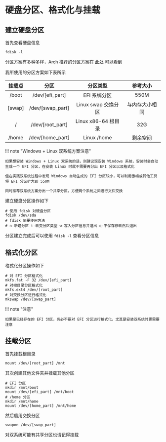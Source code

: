 # 硬盘分区、格式化与挂载

## 建立硬盘分区

首先查看硬盘信息

```shell
fdisk -l
```

分区方案有多种多样，Arch 推荐的分区方案在 [此处](https://wiki.archlinux.org/title/Partitioning_(%E7%AE%80%E4%BD%93%E4%B8%AD%E6%96%87)#%E5%B8%83%E5%B1%80%E7%A4%BA%E4%BE%8B) 可以看到

我所使用的分区方案如下表所示

| 挂载点 | 分区 | 分区类型 | 参考大小 |
| :----: | :--: | :------: | :------: |
| /boot | /dev/[efi_part] | EFI 系统分区 | 550M |
| [swap] | /dev/[swap_part] | Linux swap 交换分区 | 与内存大小相同 |
| / | /dev/[root_part] | Linux x86-64 根目录 | 32G |
| /home | /dev/[home_part] | Linux /home | 剩余空间 |

!!! note "Windows + Linux 双系统方案注意"
    
    如果想安装 Windows + Linux 双系统的话，则建议现安装 Windows 系统，安装时会自动生成一个 EFI 分区，在安装 Linux 时就不需要再分出 EFI 分区以及格式化

    但在实践双系统过程中发现 Windows 自动生成的 EFI 分区较小，可以利用傲梅或其他工具将 EFI 分区扩大到 550M

    同时推荐双系统方案分出一个共享分区，方便两个系统之间进行文件交换

建立硬盘分区操作如下

```shell
# 使用 fdisk 对硬盘分区
fdisk /dev/sda
# fdisk 简要使用方法
# n-新建分区 t-改变分区类型 w-写入分区信息并退出 q-不保存修改然后退出
```

分区建立完成后可以使用 `fdisk -l` 查看分区信息

## 格式化分区

格式化分区操作如下

```shell
# 对 EFI 分区格式化
mkfs.fat -F 32 /dev/[efi_part]
# 对根目录分区格式化
mkfs.ext4 /dev/[root_part]
# 对交换分区进行格式化
mkswap /dev/[swap_part]
```

!!! note "注意"
    
    如果是已经存在的 EFI 分区，务必不要对 EFI 分区进行格式化，尤其是安装双系统时更需要注意

## 挂载分区

首先挂载根目录

```shell
mount /dev/[root_part] /mnt
```

其次创建其他文件夹并挂载其他分区

```shell
# EFI 分区
mkdir /mnt/boot
mount /dev/[efi_part] /mnt/boot
# /home 分区
mkdir /mnt/home
mount /dev/[home_part] /mnt/home
```

然后启用交换分区

```shell
swapon /dev/[swap_part]
```

对双系统可能有共享分区也请记得挂载
